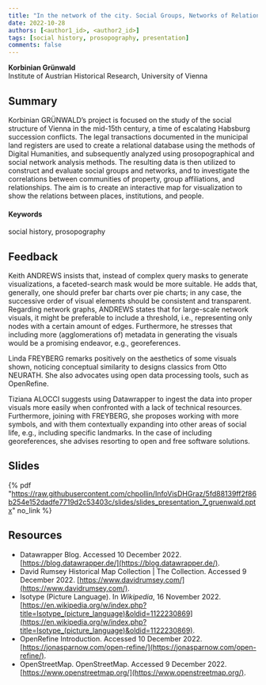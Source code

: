 ```yaml
---
title: "In the network of the city. Social Groups, Networks of Relations and Interactions in Late Medieval Vienna (1448-1466)" 
date: 2022-10-28
authors: [<author1_id>, <author2_id>]
tags: [social history, prosopography, presentation]
comments: false
---
```


**Korbinian Grünwald**\
Institute of Austrian Historical Research, University of Vienna

## Summary

Korbinian GRÜNWALD’s project is focused on the study of the social structure of Vienna in the mid-15th century, a time of escalating Habsburg succession conflicts. The legal transactions documented in the municipal land registers are used to create a relational database using the methods of Digital Humanities, and subsequently analyzed using prosopographical and social network analysis methods. The resulting data is then utilized to construct and evaluate social groups and networks, and to investigate the correlations between communities of property, group affiliations, and relationships. The aim is to create an interactive map for visualization to show the relations between places, institutions, and people.

#### Keywords

social history, prosopography

## Feedback

Keith ANDREWS insists that, instead of complex query masks to generate visualizations, a faceted-search mask would be more suitable. He adds that, generally, one should prefer bar charts over pie charts; in any case, the successive order of visual elements should be consistent and transparent. Regarding network graphs, ANDREWS states that for large-scale network visuals, it might be preferable to include a threshold, i.e., representing only nodes with a certain amount of edges. Furthermore, he stresses that including more (agglomerations of) metadata in generating the visuals would be a promising endeavor, e.g., georeferences.

Linda FREYBERG remarks positively on the aesthetics of some visuals shown, noticing conceptual similarity to designs classics from Otto NEURATH. She also advocates using open data processing tools, such as OpenRefine.

Tiziana ALOCCI suggests using Datawrapper to ingest the data into proper visuals more easily when confronted with a lack of technical resources. Furthermore, joining with FREYBERG, she proposes working with more symbols, and with them contextually expanding into other areas of social life, e.g., including specific landmarks. In the case of including georeferences, she advises resorting to open and free software solutions.

## Slides

{% pdf "https://raw.githubusercontent.com/chpollin/InfoVisDHGraz/5fd88139ff2f86b254e152dadfe7719d2c53403c/slides/slides_presentation_7_gruenwald.pptx" no_link %}

## Resources

* Datawrapper Blog. Accessed 10 December 2022. [https://blog.datawrapper.de/](https://blog.datawrapper.de/).
* David Rumsey Historical Map Collection | The Collection. Accessed 9 December 2022. [https://www.davidrumsey.com/](https://www.davidrumsey.com/).
* Isotype (Picture Language). In _Wikipedia_, 16 November 2022. [https://en.wikipedia.org/w/index.php?title=Isotype_(picture_language)&oldid=1122230869](https://en.wikipedia.org/w/index.php?title=Isotype_(picture_language)&oldid=1122230869).
* OpenRefine Introduction. Accessed 10 December 2022. [https://jonasparnow.com/open-refine/](https://jonasparnow.com/open-refine/).
* OpenStreetMap. OpenStreetMap. Accessed 9 December 2022. [https://www.openstreetmap.org/](https://www.openstreetmap.org/).